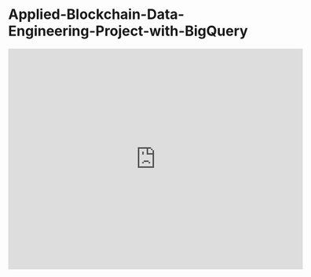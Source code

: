 # Applied-Blockchain-Data-Engineering-Project-with-BigQuery

<iframe width="600" height="450" src="https://lookerstudio.google.com/embed/reporting/7ae1b761-7fa2-4420-89f7-ad42a55e4d38/page/dNjHD" frameborder="0" style="border:0" allowfullscreen></iframe>
